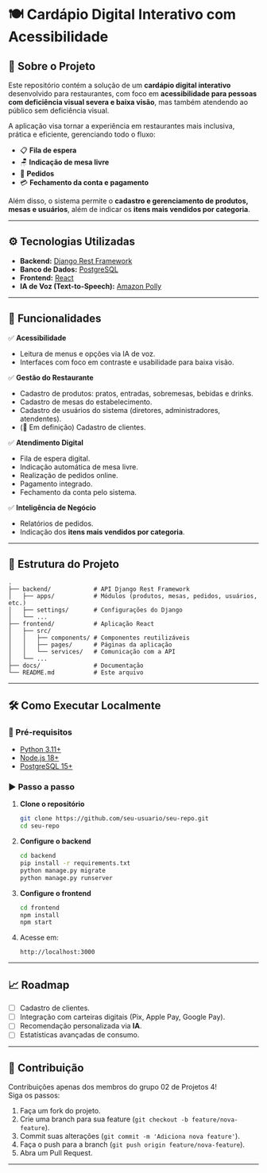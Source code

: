 # 🍽️ Cardápio Digital Interativo com Acessibilidade  

## 📌 Sobre o Projeto  
Este repositório contém a solução de um **cardápio digital interativo** desenvolvido para restaurantes, com foco em **acessibilidade para pessoas com deficiência visual severa e baixa visão**, mas também atendendo ao público sem deficiência visual.  

A aplicação visa tornar a experiência em restaurantes mais inclusiva, prática e eficiente, gerenciando todo o fluxo:  
- 📋 **Fila de espera**  
- 🪑 **Indicação de mesa livre**  
- 🍴 **Pedidos**  
- 💳 **Fechamento da conta e pagamento**  

Além disso, o sistema permite o **cadastro e gerenciamento de produtos, mesas e usuários**, além de indicar os **itens mais vendidos por categoria**.  

---

## ⚙️ Tecnologias Utilizadas  

- **Backend:** [Django Rest Framework](https://www.django-rest-framework.org/)  
- **Banco de Dados:** [PostgreSQL](https://www.postgresql.org/)  
- **Frontend:** [React](https://reactjs.org/)  
- **IA de Voz (Text-to-Speech):** [Amazon Polly](https://aws.amazon.com/polly/)  

---

## 🚀 Funcionalidades  

✅ **Acessibilidade**  
- Leitura de menus e opções via IA de voz.  
- Interfaces com foco em contraste e usabilidade para baixa visão.  

✅ **Gestão do Restaurante**  
- Cadastro de produtos: pratos, entradas, sobremesas, bebidas e drinks.  
- Cadastro de mesas do estabelecimento.  
- Cadastro de usuários do sistema (diretores, administradores, atendentes).  
- (🔄 Em definição) Cadastro de clientes.  

✅ **Atendimento Digital**  
- Fila de espera digital.  
- Indicação automática de mesa livre.  
- Realização de pedidos online.  
- Pagamento integrado.  
- Fechamento da conta pelo sistema.  

✅ **Inteligência de Negócio**  
- Relatórios de pedidos.  
- Indicação dos **itens mais vendidos por categoria**.  

---

## 📂 Estrutura do Projeto  

```
.
├── backend/            # API Django Rest Framework
│   ├── apps/           # Módulos (produtos, mesas, pedidos, usuários, etc.)
│   ├── settings/       # Configurações do Django
│   └── ...
├── frontend/           # Aplicação React
│   ├── src/
│   │   ├── components/ # Componentes reutilizáveis
│   │   ├── pages/      # Páginas da aplicação
│   │   └── services/   # Comunicação com a API
│   └── ...
├── docs/               # Documentação
└── README.md           # Este arquivo
```

---

## 🛠️ Como Executar Localmente  

### 🔧 Pré-requisitos  
- [Python 3.11+](https://www.python.org/)  
- [Node.js 18+](https://nodejs.org/)  
- [PostgreSQL 15+](https://www.postgresql.org/)  

### ▶️ Passo a passo  

1. **Clone o repositório**  
   ```bash
   git clone https://github.com/seu-usuario/seu-repo.git
   cd seu-repo
   ```

2. **Configure o backend**  
   ```bash
   cd backend
   pip install -r requirements.txt
   python manage.py migrate
   python manage.py runserver
   ```

3. **Configure o frontend**  
   ```bash
   cd frontend
   npm install
   npm start
   ```

4. Acesse em:  
   ```
   http://localhost:3000
   ```

---

## 📈 Roadmap  

- [ ] Cadastro de clientes.  
- [ ] Integração com carteiras digitais (Pix, Apple Pay, Google Pay).  
- [ ] Recomendação personalizada via **IA**.  
- [ ] Estatísticas avançadas de consumo.  

---

## 🤝 Contribuição  

Contribuições apenas dos membros do grupo 02 de Projetos 4!  
Siga os passos:   

1. Faça um fork do projeto.  
2. Crie uma branch para sua feature (`git checkout -b feature/nova-feature`).  
3. Commit suas alterações (`git commit -m 'Adiciona nova feature'`).  
4. Faça o push para a branch (`git push origin feature/nova-feature`).  
5. Abra um Pull Request.  

---  
